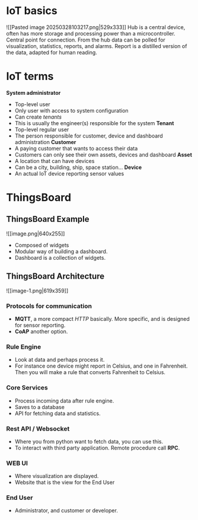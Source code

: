 ```table-of-contents
```

# IoT basics
![[Pasted image 20250328103217.png|529x333]]
Hub is a central device, often has more storage and processing power than a microcontroller. Central point for connection. From the hub data can be polled for visualization, statistics, reports, and alarms. Report is a distilled version of the data, adapted for human reading. 

# IoT terms
**System administrator**
- Top-level user
- Only user with access to system configuration
- Can create *tenants*
- This is usually the engineer(s) responsible for the system
**Tenant**
- Top-level regular user
- The person responsible for customer, device and dashboard administration
**Customer**
- A paying customer that wants to access their data
- Customers can only see their own assets, devices and dashboard
**Asset**
- A location that can have devices
- Can be a city, building, ship, space station...
**Device**
- An actual IoT device reporting sensor values
# ThingsBoard
## ThingsBoard Example
![[image.png|640x255]]
- Composed of widgets
- Modular way of building a dashboard.
- Dashboard is a collection of widgets. 
## ThingsBoard Architecture
![[image-1.png|619x359]]
### Protocols for communication
- **MQTT**, a more compact *HTTP* basically. More specific, and is designed for sensor reporting. 
- **CoAP** another option. 
### Rule Engine
- Look at data and perhaps process it.
- For instance one device might report in Celsius, and one in Fahrenheit. Then you will make a rule that converts Fahrenheit to Celsius.
### Core Services
- Process incoming data after rule engine.
- Saves to a database
- API for fetching data and statistics. 
### Rest API / Websocket
- Where you from python want to fetch data, you can use this.
- To interact with third party application. Remote procedure call **RPC**.
### WEB UI
- Where visualization are displayed.
- Website that is the view for the End User
### End User
- Administrator, and customer or developer.